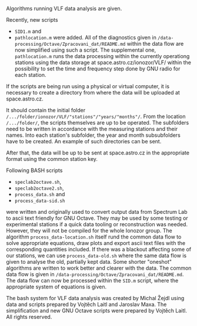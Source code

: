 

Algorithms running VLF data analysis are given.

Recently, new scripts 
* `SID1.m` and 
* `pathlocation.m` 
were added. All of the diagnostics given in `/data-processing/Octave/Zpracovani_dat/README.md` within the data flow are now simplified using such a script. The supplemental one, `pathlocation.m`  runs the data processing within the currently operationg stations using the data storage at space.astro.cz/ionozor/VLF/ within the possibility to set the time and frequency step done by GNU radio for each station.

If the scripts are being run using a physical or virtual computer, it is necessary to create a directory from where the data will be uploaded at space.astro.cz.

It should contain the initial folder `/.../folder/ionozor/VLF/"stations"/"years/"months"/`. From the location `/.../folder/`, the scripts themselves are up to be operated. The subfolders need to be written in accordance with the measuring stations and their names. Into each station's subfolder, the year and month subsubfolders have to be created. An example of such directories can be sent.

After that, the data will be up to be sent at space.astro.cz in the appropriate format using the common station key.

Following BASH scripts 
* `speclab2octave.sh`, 
* `speclab2octave2.sh`, 
* `process_data.sh` and 
* `process_data-sid.sh`

were written and originally used to convert output data from Spectrum Lab to ascii text friendly for GNU Octave. They may be used by some testing or experimental stations if a quick data tooling or reconstruction was needed. However, they will not be compiled for the whole Ionozor group.
The algorithm `process_data-location.sh` itself rund the common data flow to solve appropriate equations, draw plots and export ascii text files with the corresponding quantities included.
If there was a blackout affecting some of our stations, we can use `process_data-old.sh` where the same data flow is given to analyse the old, partially kept data.
Some shorter "oneshot" algorithms are written to work better and clearer with the data.
The common data flow is given in `/data-processing/Octave/Zpracovani_dat/README.md`.
The data flow can now be processed within the `SID.m` script, where the appropriate system of equations is given.

The bash system for VLF data analysis was created by Michal Žejdl using data and scripts prepared by Vojtěch Laitl and Jaroslav Maxa. The simplification and new GNU Octave scripts were prepared by Vojtěch Laitl.
All rights reserved.


